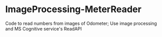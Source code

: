 # ImageProcessing-MeterReader
Code to read numbers from images of Odometer; Use image processing and MS Cognitive service's ReadAPI 
